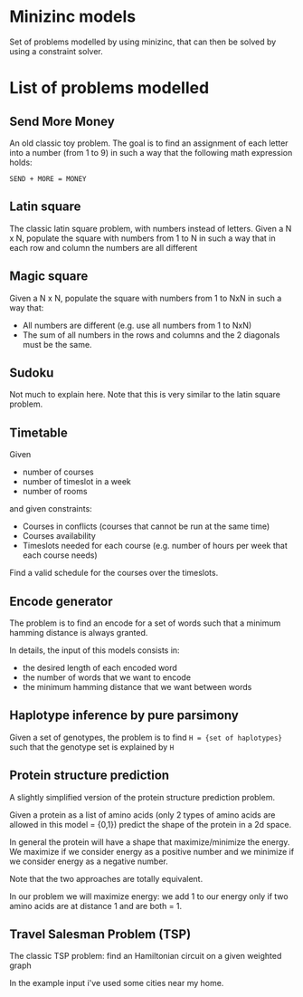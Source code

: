 # Minizinc models
Set of problems modelled by using minizinc, that can then be solved by using a constraint solver.

# List of problems modelled

## Send More Money
An old classic toy problem. The goal is to find an assignment of each letter into a number (from 1 to 9) in such a way that the following math expression holds:

`SEND + MORE = MONEY`

## Latin square
The classic latin square problem, with numbers instead of letters. Given a N x N, populate the square with numbers from 1 to N in such a way that in each row and column the numbers are all different

## Magic square
Given a N x N, populate the square with numbers from 1 to NxN in such a way that:
 - All numbers are different (e.g. use all numbers from 1 to NxN)
 - The sum of all numbers in the rows and columns and the 2 diagonals must be the same.

## Sudoku
Not much to explain here. Note that this is very similar to the latin square problem.

## Timetable
Given
 - number of courses
 - number of timeslot in a week
 - number of rooms

and given constraints:
 - Courses in conflicts (courses that cannot be run at the same time)
 - Courses availability
 - Timeslots needed for each course (e.g. number of hours per week that each course needs)

Find a valid schedule for the courses over the timeslots.

## Encode generator
The problem is to find an encode for a set of words such that a minimum hamming distance is always granted.

In details, the input of this models consists in:
 - the desired length of each encoded word
 - the number of words that we want to encode
 - the minimum hamming distance that we want between words

## Haplotype inference by pure parsimony
Given a set of genotypes, the problem is to find `H = {set of haplotypes}` such that the genotype set is explained by `H`

## Protein structure prediction
A slightly simplified version of the protein structure prediction problem.

Given a protein as a list of amino acids (only 2 types of amino acids are allowed in this model = {0,1}) predict the shape of the protein in a 2d space.

In general the protein will have a shape that maximize/minimize the energy. We maximize if we consider energy as a positive number and we minimize if we consider energy as a negative number.

Note that the two approaches are totally equivalent.

In our problem we will maximize energy: we add 1 to our energy only if two amino acids are at distance 1 and are both = 1.

## Travel Salesman Problem (TSP)
The classic TSP problem: find an Hamiltonian circuit on a given weighted graph

In the example input i've used some cities near my home.
